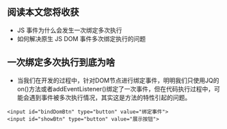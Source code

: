## 阅读本文您将收获
* JS 事件为什么会发生一次绑定多次执行
* 如何解决原生 JS DOM 事件多次绑定执行的问题

## 一次绑定多次执行到底为啥
* 当我们在开发的过程中，针对DOM节点进行绑定事件，明明我们只使用JQ的on()方法或者addEventListener()绑定了一次事件，但在代码执行过程中，可能会遇到事件被多次执行情况，其实这是方法的特性引起的问题。

```
<input id="bindDomBtn" type="button" value="绑定事件">
<input id="showBtn" type="button" value="展示按钮">
```